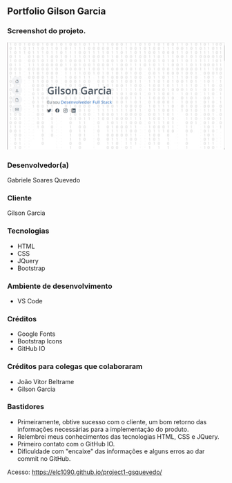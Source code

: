 ## Portfolio Gilson Garcia

### Screenshot do projeto.
![screenshot](./screen.png)

### Desenvolvedor(a)
Gabriele Soares Quevedo

### Cliente
Gilson Garcia

### Tecnologias
- HTML
- CSS
- JQuery
- Bootstrap

### Ambiente de desenvolvimento
- VS Code

### Créditos
- Google Fonts
- Bootstrap Icons
- GitHub IO

### Créditos para colegas que colaboraram
- João Vitor Beltrame
- Gilson Garcia

### Bastidores
- Primeiramente, obtive sucesso com o cliente, um bom retorno das informações necessárias para a implementação do produto. 
- Relembrei meus conhecimentos das tecnologias HTML, CSS e JQuery.
- Primeiro contato com o GitHub IO.
- Dificuldade com "encaixe" das informações e alguns erros ao dar commit no GitHub.

Acesso: https://elc1090.github.io/project1-gsquevedo/